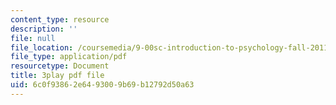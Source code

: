 ```yaml
---
content_type: resource
description: ''
file: null
file_location: /coursemedia/9-00sc-introduction-to-psychology-fall-2011/6c0f93862e6493009b69b12792d50a63_zPPsdsAQBx4.pdf
file_type: application/pdf
resourcetype: Document
title: 3play pdf file
uid: 6c0f9386-2e64-9300-9b69-b12792d50a63
---
```


